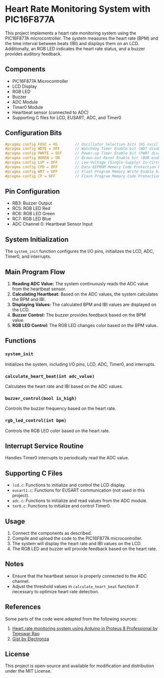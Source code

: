 
# Heart Rate Monitoring System with PIC16F877A

This project implements a heart rate monitoring system using the PIC16F877A microcontroller. The system measures the heart rate (BPM) and the time interval between beats (IBI) and displays them on an LCD. Additionally, an RGB LED indicates the heart rate status, and a buzzer provides auditory feedback.

## Components

- PIC16F877A Microcontroller
- LCD Display
- RGB LED
- Buzzer
- ADC Module
- Timer0 Module
- Heartbeat sensor (connected to ADC)
- Supporting C files for LCD, EUSART, ADC, and Timer0

## Configuration Bits

```c
#pragma config FOSC = HS        // Oscillator Selection bits (HS oscillator)
#pragma config WDTE = OFF       // Watchdog Timer Enable bit (WDT disabled)
#pragma config PWRTE = OFF      // Power-up Timer Enable bit (PWRT disabled)
#pragma config BOREN = ON       // Brown-out Reset Enable bit (BOR enabled)
#pragma config LVP = OFF        // Low-Voltage (Single-Supply) In-Circuit Serial Programming Enable bit (RB3/PGM pin has PGM function; low-voltage programming enabled)
#pragma config CPD = OFF        // Data EEPROM Memory Code Protection bit (Data EEPROM code protection off)
#pragma config WRT = OFF        // Flash Program Memory Write Enable bits (Write protection off; all program memory may be written to by EECON control)
#pragma config CP = OFF         // Flash Program Memory Code Protection bit (Code protection off)
```

## Pin Configuration

- RB3: Buzzer Output
- RC5: RGB LED Red
- RC6: RGB LED Green
- RC7: RGB LED Blue
- ADC Channel 0: Heartbeat Sensor Input

## System Initialization

The `system_init` function configures the I/O pins, initializes the LCD, ADC, Timer0, and interrupts.

## Main Program Flow

1. **Reading ADC Value:** The system continuously reads the ADC value from the heartbeat sensor.
2. **Calculating Heartbeat:** Based on the ADC values, the system calculates the BPM and IBI.
3. **Displaying Values:** The calculated BPM and IBI values are displayed on the LCD.
4. **Buzzer Control:** The buzzer provides feedback based on the BPM value.
5. **RGB LED Control:** The RGB LED changes color based on the BPM value.

## Functions

### `system_init`

Initializes the system, including I/O pins, LCD, ADC, Timer0, and interrupts.

### `calculate_heart_beat(int adc_value)`

Calculates the heart rate and IBI based on the ADC values.

### `buzzer_control(bool is_high)`

Controls the buzzer frequency based on the heart rate.

### `rgb_led_control(int bpm)`

Controls the RGB LED color based on the heart rate.

## Interrupt Service Routine

Handles Timer0 interrupts to periodically read the ADC value.

## Supporting C Files

- `lcd.c`: Functions to initialize and control the LCD display.
- `eusart1.c`: Functions for EUSART communication (not used in this project).
- `adc.c`: Functions to initialize and read values from the ADC module.
- `tmr0.c`: Functions to initialize and control Timer0.

## Usage

1. Connect the components as described.
2. Compile and upload the code to the PIC16F877A microcontroller.
3. The system will display the heart rate and IBI values on the LCD.
4. The RGB LED and buzzer will provide feedback based on the heart rate.

## Notes

- Ensure that the heartbeat sensor is properly connected to the ADC channel.
- Adjust the threshold values in `calculate_heart_beat` function if necessary to optimize heart rate detection.

## References

Some parts of the code were adapted from the following sources:
1. [Heart rate monitoring system using Arduino in Proteus 8 Professional by Tejeswar Rao](https://github.com/Tejeswar-Rao/Heart-rate-monitoring-system-using-Arduino-in-Proteus-8-Professional/blob/main/source_main.ino)
2. [Gist by Electronza](https://gist.github.com/Electronza/978d8d890e28f66293303f6e9ee6e626)

## License

This project is open-source and available for modification and distribution under the MIT License.

